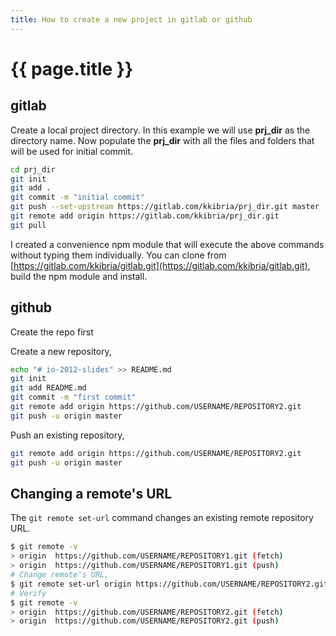 ```yaml
---
title: How to create a new project in gitlab or github
---
```


# {{ page.title }}

## gitlab
Create a local project directory. In this example we will use **prj\_dir** as the directory name. Now populate the **prj\_dir** with all the files and folders that will be used for initial commit.

```bash
cd prj_dir
git init
git add .
git commit -m "initial commit"
git push --set-upstream https://gitlab.com/kkibria/prj_dir.git master
git remote add origin https://gitlab.com/kkibria/prj_dir.git
git pull
```

I created a convenience npm module that will execute the above commands without typing them individually. You can clone from [https://gitlab.com/kkibria/gitlab.git](https://gitlab.com/kkibria/gitlab.git), build the npm module and install.

## github

Create the repo first

Create a new repository,
```bash
echo "# io-2012-slides" >> README.md
git init
git add README.md
git commit -m "first commit"
git remote add origin https://github.com/USERNAME/REPOSITORY2.git
git push -u origin master
```

Push an existing repository,
```bash
git remote add origin https://github.com/USERNAME/REPOSITORY2.git
git push -u origin master
```

## Changing a remote's URL
The ``git remote set-url`` command changes an existing remote repository URL.
```bash
$ git remote -v
> origin  https://github.com/USERNAME/REPOSITORY1.git (fetch)
> origin  https://github.com/USERNAME/REPOSITORY1.git (push)
# Change remote's URL,
$ git remote set-url origin https://github.com/USERNAME/REPOSITORY2.git
# Verify
$ git remote -v
> origin  https://github.com/USERNAME/REPOSITORY2.git (fetch)
> origin  https://github.com/USERNAME/REPOSITORY2.git (push)
```
